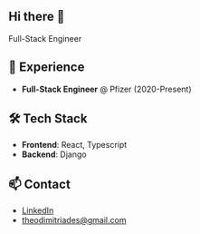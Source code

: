 ## Hi there 👋
Full-Stack Engineer

## 💼 Experience
- **Full-Stack Engineer** @ Pfizer (2020-Present)

## 🛠️ Tech Stack
- **Frontend**: React, Typescript
- **Backend**: Django

## 📫 Contact
- [LinkedIn](https://www.linkedin.com/in/theodoros-dimitriades/)
- theodimitriades@gmail.com

<!--
**theodimi404/theodimi404** is a ✨ _special_ ✨ repository because its `README.md` (this file) appears on your GitHub profile.

Here are some ideas to get you started:

- 🔭 I’m currently working on ...
- 🌱 I’m currently learning ...
- 👯 I’m looking to collaborate on ...
- 🤔 I’m looking for help with ...
- 💬 Ask me about ...
- 📫 How to reach me: ...
- 😄 Pronouns: ...
- ⚡ Fun fact: ...
-->

